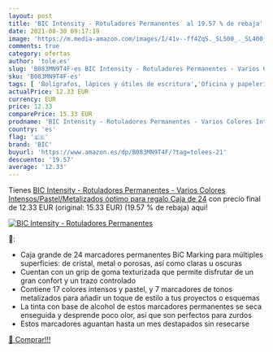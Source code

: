 ```yaml
---
layout: post
title: 'BIC Intensity - Rotuladores Permanentes  al 19.57 % de rebaja'
date: 2021-08-30 09:17:19
image: 'https://m.media-amazon.com/images/I/41v--ff4ZqS._SL500_._SL400_.jpg'
comments: true
category: ofertas
author: 'tole.es'
slug: 'B083MN9T4F-es BIC Intensity - Rotuladores Permanentes - Varios Colores...'
sku: 'B083MN9T4F-es'
tags: [ 'Bolígrafos, lápices y útiles de escritura','Oficina y papelería','Rotuladores permanentes','Rotuladores y subrayadores','bic','rotuladores', ]
actualPrice: 12.33 EUR
currency: EUR
price: 12.33
comparePrice: 15.33 EUR
prodname: 'BIC Intensity - Rotuladores Permanentes - Varios Colores Intensos/Pastel/Metalizados  óptimo para regalo  Caja de 24'
country: 'es'
flag: '🇪🇸'
brand: 'BIC'
buyurl: 'https://www.amazon.es/dp/B083MN9T4F/?tag=tolees-21'
descuento: '19.57'
average: '12.33'
---
```


Tienes [BIC Intensity - Rotuladores Permanentes - Varios Colores Intensos/Pastel/Metalizados  óptimo para regalo  Caja de 24](https://www.amazon.es/dp/B083MN9T4F/?tag=tolees-21) con precio final de  12.33 EUR (original: 15.33 EUR) (19.57 %  de rebaja) aqui!

[![BIC Intensity - Rotuladores Permanentes ](https://m.media-amazon.com/images/I/41v--ff4ZqS._SL500_._SL400_.jpg)](https://www.amazon.es/dp/B083MN9T4F/?tag=tolees-21)

🔎:

- Caja grande de 24 marcadores permanentes BiC Marking para múltiples superficies: de cristal, metal o porosas, así como claras u oscuras
- Cuentan con un grip de goma texturizada que permite disfrutar de un gran confort y un trazo controlado
- Contiene 17 colores intensos y pastel, y 7 marcadores de tonos metalizados para añadir un toque de estilo a tus proyectos o esquemas
- La tinta con base de alcohol de estos marcadores permanentes se seca enseguida y desprende poco olor, así que son perfectos para zurdos
- Estos marcadores aguantan hasta un mes destapados sin resecarse

[🛒 Comprar!!!](https://www.amazon.es/dp/B083MN9T4F/?tag=tolees-21)
